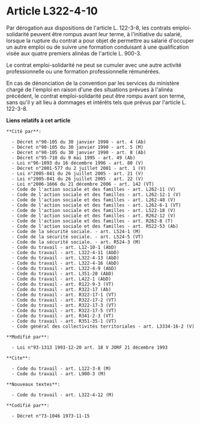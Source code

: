 # Article L322-4-10

Par dérogation aux dispositions de l'article L. 122-3-8, les contrats emploi-solidarité peuvent être rompus avant leur terme,
à l'initiative du salarié, lorsque la rupture du contrat a pour objet de permettre au salarié d'occuper un autre emploi ou de
suivre une formation conduisant à une qualification visée aux quatre premiers alinéas de l'article L. 900-3.

Le contrat emploi-solidarité ne peut se cumuler avec une autre activité professionnelle ou une formation professionnelle
rémunérées.

En cas de dénonciation de la convention par les services du ministère chargé de l'emploi en raison d'une des situations
prévues à l'alinéa précédent, le contrat emploi-solidarité peut être rompu avant son terme, sans qu'il y ait lieu à dommages
et intérêts tels que prévus par l'article L. 122-3-8.

**Liens relatifs à cet article**

	**Cité par**:

	  - Décret n°90-105 du 30 janvier 1990 - art. 4 (Ab)
	  - Décret n°90-105 du 30 janvier 1990 - art. 5 (M)
	  - Décret n°90-105 du 30 janvier 1990 - art. 8 (Ab)
	  - Décret n°95-710 du 9 mai 1995 - art. 49 (Ab)
	  - Loi n°96-1093 du 16 décembre 1996 - art. 80 (V)
	  - Décret n°2001-577 du 2 juillet 2001 - art. 1 (V)
	  - Loi n°2005-841 du 26 juillet 2005 - art. 21 (V)
	  - Loi n°2005-841 du 26 juillet 2005 - art. 22 (V)
	  - Loi n°2006-1666 du 21 décembre 2006 - art. 142 (VT)
	  - Code de l'action sociale et des familles - art. L262-11 (V)
	  - Code de l'action sociale et des familles - art. L262-12-1 (V)
	  - Code de l'action sociale et des familles - art. L262-48 (V)
	  - Code de l'action sociale et des familles - art. L262-6-1 (VT)
	  - Code de l'action sociale et des familles - art. L522-18 (V)
	  - Code de l'action sociale et des familles - art. R262-12 (V)
	  - Code de l'action sociale et des familles - art. R262-8 (T)
	  - Code de l'action sociale et des familles - art. R522-53 (Ab)
	  - Code de la sécurité sociale. - art. L524-1 (M)
	  - Code de la sécurité sociale. - art. L524-5 (VT)
	  - Code de la sécurité sociale. - art. R524-3 (M)
	  - Code du travail - art. L12-10-1 (AbD)
	  - Code du travail - art. L322-4-11 (AbD)
	  - Code du travail - art. L322-4-13 (AbD)
	  - Code du travail - art. L322-4-16 (AbD)
	  - Code du travail - art. L322-4-9 (AbD)
	  - Code du travail - art. L351-20 (AbD)
	  - Code du travail - art. L422-1 (AbD)
	  - Code du travail - art. R122-9-3 (VT)
	  - Code du travail - art. R322-17 (Ab)
	  - Code du travail - art. R322-17-1 (VT)
	  - Code du travail - art. R322-17-2 (VT)
	  - Code du travail - art. R322-17-3 (VT)
	  - Code du travail - art. R322-17-5 (VT)
	  - Code du travail - art. R341-2-3 (VT)
	  - Code du travail - art. R351-35-1 (VT)
	  - Code général des collectivités territoriales - art. L3334-16-2 (V)

	**Modifié par**:

	  - Loi n°93-1313 1993-12-20 art. 18 V JORF 21 décembre 1993

	**Cite**:

	  - Code du travail - art. L122-3-8 (M)
	  - Code du travail - art. L900-3 (M)

	**Nouveaux textes**:

	  - Code du travail - art. L322-4-12 (M)

	**Codifié par**:

	  - Décret n°73-1046 1973-11-15
